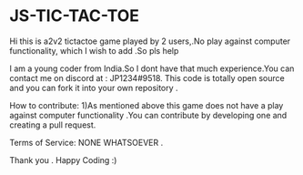 # JS-TIC-TAC-TOE
Hi this is a2v2 tictactoe game played by 2 users,.No play against computer functionality, which I wish to add .So pls help

I am a young coder from India.So I dont have that much experience.You can contact me on discord at : JP1234#9518.
This code is totally open source and you can fork it into your own repository .

How to contribute:
  1)As mentioned above this game does not have a play against computer functionality .You can contribute by developing one and creating a pull request.
  
  Terms of Service:
  NONE WHATSOEVER .
  
  
  Thank you .
  Happy Coding :)
